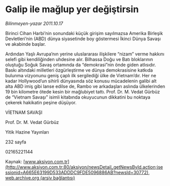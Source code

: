 # Galip ile mağlup yer değiştirsin

*Bilinmeyen-yazar 2011.10.17*

<font class="agenda2NewsSpot">
 Birinci Cihan Harbi’nin sonundaki küçük girişim sayılmazsa Amerika Birleşik Devletleri’nin (ABD) dünya siyasetinde boy göstermesi İkinci Dünya Savaşı ve akabinde başlar.
</font>
<font class="newsDetail">
 <p>
 </p>
 <p>
  Ardından Yaşlı Avrupa’nın yerine uluslararası ilişkilere “nizam” verme hakkını selefi gibi kendiliğinden uhdesine alır. Bilhassa Doğu ve Batı bloklarının oluştuğu Soğuk Savaş ortamında da “demokrasi”nin önde giden atlısıdır. Baskı altındaki milletleri özgürleştirme ve dünya demokrasisine katkıda bulunma vizyonunu geniş çaplı ilk sergilediği ülke de Vietnam’dır. Her ne kadar Hollywood’un sihirli dünyasında söz konusu mücadelenin galibi alt alta ABD imiş gibi lanse edilse de, Rambo ve arkadaşları aslında ülkelerinden 19 bin kilometre ötede kesin bir mağlubiyet tattı. Prof. Dr. M. Vedat Gürbüz de “Vietnam Savaşı” isimli kitabında okuyucunun dikkatini bu noktaya çekerek hakikatin peşine düşüyor.
 </p>
 <p class="MsoNormal">
 </p>
 <p>
 </p>
 <p class="MsoNormal">
  VİETNAM SAVAŞI
 </p>
 <p>
 </p>
 <p class="MsoNormal">
 </p>
 <p>
 </p>
 <p class="MsoNormal">
 </p>
 <p>
 </p>
 <p class="MsoNormal">
  Prof. Dr. M. Vedat Gürbüz
 </p>
 <p>
 </p>
 <p class="MsoNormal">
  Yitik Hazine Yayınları
 </p>
 <p>
 </p>
 <p class="MsoNormal">
  232 sayfa
 </p>
 <p>
 </p>
 <p class="MsoNormal">
  02165221144
 </p>
 <p>
 </p>
</font>

Kaynak: [www.aksiyon.com.tr](http://www.aksiyon.com.tr:80/aksiyon/newsDetail_getNewsById.action;jsessionid=A665E63199D533ADDDC9FDE5096886AB?newsId=30772), [web.archive.org (arşiv bağlantısı)](http://web.archive.org/web/20111021072123/http://www.aksiyon.com.tr:80/aksiyon/newsDetail_getNewsById.action;jsessionid=A665E63199D533ADDDC9FDE5096886AB?newsId=30772)
